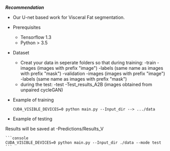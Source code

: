 ***Recommendation***

- Our U-net based work for Visceral Fat segmentation.


- Prerequisites

    - Tensorflow 1.3 
    - Python > 3.5

- Dataset

    - Creat your data in seperate folders so that during training:
                -train 
                        -images (images with prefix "image")
                        -labels (same name as images with prefix "mask")
                -validation
                        -images (images with prefix "image")
                        -labels (same name as images with prefix "mask")
    - during the test:
                -test
                        -Test_results_A2B (images obtained from unpaired cycleGAN)
                        
- Example of training

    ```console
    CUDA_VISIBLE_DEVICES=0 python main.py --Input_dir --> .../data
    ```

- Example of testing

Results will be saved at  -Predictions/Results_V

    ```console
    CUDA_VISIBLE_DEVICES=0 python main.py --Input_dir ./data --mode test
    ```
